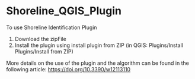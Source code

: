 # Shoreline_QGIS_Plugin

To use Shoreline Identification Plugin
 1) Download the zipFile
 2) Install the plugin using install plugin from ZIP (in QGIS: Plugins/Install Plugins/Install from ZIP)


More details on the use of the plugin and the algorithm can be found in the following article:
 https://doi.org/10.3390/w12113110

